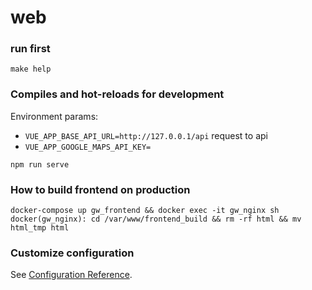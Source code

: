# web
### run first
```
make help
```

### Compiles and hot-reloads for development
Environment params:
* `VUE_APP_BASE_API_URL=http://127.0.0.1/api` request to api
* `VUE_APP_GOOGLE_MAPS_API_KEY=`
```
npm run serve
```

### How to build frontend on production
```
docker-compose up gw_frontend && docker exec -it gw_nginx sh
docker(gw_nginx): cd /var/www/frontend_build && rm -rf html && mv html_tmp html
```

### Customize configuration
See [Configuration Reference](https://cli.vuejs.org/config/).

